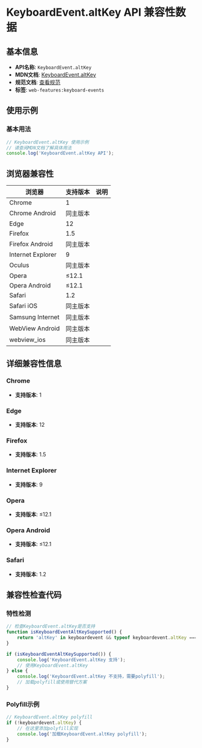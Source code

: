 # KeyboardEvent.altKey API 兼容性数据

## 基本信息

- **API名称**: `KeyboardEvent.altKey`
- **MDN文档**: [KeyboardEvent.altKey](https://developer.mozilla.org/docs/Web/API/KeyboardEvent/altKey)
- **规范文档**: [查看规范](https://w3c.github.io/uievents/#dom-keyboardevent-altkey)
- **标签**: `web-features:keyboard-events`

## 使用示例

### 基本用法

```javascript
// KeyboardEvent.altKey 使用示例
// 请查阅MDN文档了解具体用法
console.log('KeyboardEvent.altKey API');
```

## 浏览器兼容性

| 浏览器 | 支持版本 | 说明 |
|--------|----------|------|
| Chrome | 1 |  |
| Chrome Android | 同主版本 |  |
| Edge | 12 |  |
| Firefox | 1.5 |  |
| Firefox Android | 同主版本 |  |
| Internet Explorer | 9 |  |
| Oculus | 同主版本 |  |
| Opera | ≤12.1 |  |
| Opera Android | ≤12.1 |  |
| Safari | 1.2 |  |
| Safari iOS | 同主版本 |  |
| Samsung Internet | 同主版本 |  |
| WebView Android | 同主版本 |  |
| webview_ios | 同主版本 |  |

## 详细兼容性信息

### Chrome

- **支持版本**: 1

### Edge

- **支持版本**: 12

### Firefox

- **支持版本**: 1.5

### Internet Explorer

- **支持版本**: 9

### Opera

- **支持版本**: ≤12.1

### Opera Android

- **支持版本**: ≤12.1

### Safari

- **支持版本**: 1.2

## 兼容性检查代码

### 特性检测

```javascript
// 检查KeyboardEvent.altKey是否支持
function isKeyboardEventAltKeySupported() {
    return 'altKey' in keyboardevent && typeof keyboardevent.altKey === 'function';
}

if (isKeyboardEventAltKeySupported()) {
    console.log('KeyboardEvent.altKey 支持');
    // 使用KeyboardEvent.altKey
} else {
    console.log('KeyboardEvent.altKey 不支持，需要polyfill');
    // 加载polyfill或使用替代方案
}
```

### Polyfill示例

```javascript
// KeyboardEvent.altKey polyfill
if (!keyboardevent.altKey) {
    // 在这里添加polyfill实现
    console.log('加载KeyboardEvent.altKey polyfill');
}
```

